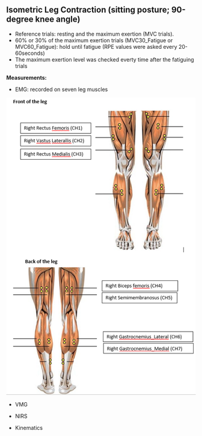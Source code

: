 ## Isometric Leg Contraction (sitting posture; 90-degree knee angle)
   - Reference trials:  resting and the maximum exertion (MVC trials).
   - 60% or 30% of the maximum exertion trials (MVC30_Fatigue or MVC60_Fatigue): hold until fatigue (RPE values were asked every 20-60seconds)
   - The maximum exertion level was checked everty time after the fatiguing trials
   
   **Measurements:**
   - EMG: recorded on seven leg muscles
   
   ![7EMG_legfatigue](figures/7EMG_legfatigue.png "7EMG_legfatigue")
   
   - VMG
   
   - NIRS
   
   - Kinematics
   
   

